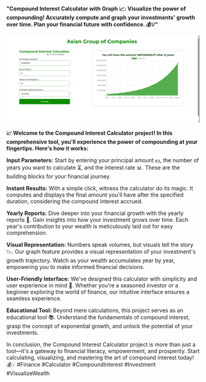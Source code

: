 <b>"Compound Interest Calculator with Graph 📈: Visualize the power of compounding! Accurately compute and graph your investments' growth over time. Plan your financial future with confidence. 💰💡"</b>

<img src="Compound Interest Calculator.png">

<b>📈 Welcome to the Compound Interest Calculator project! In this comprehensive tool, you'll experience the power of compounding at your fingertips. Here's how it works:</b>

<b>Input Parameters:</b> Start by entering your principal amount 💵, the number of years you want to calculate ⏳, and the interest rate 📊. These are the building blocks for your financial journey.

<b>Instant Results:</b> With a simple click, witness the calculator do its magic. It computes and displays the final amount you'll have after the specified duration, considering the compound interest accrued.

<b>Yearly Reports:</b> Dive deeper into your financial growth with the yearly reports 📅. Gain insights into how your investment grows over time. Each year's contribution to your wealth is meticulously laid out for easy comprehension.

<b>Visual Representation:</b> Numbers speak volumes, but visuals tell the story 📉. Our graph feature provides a visual representation of your investment's growth trajectory. Watch as your wealth accumulates year by year, empowering you to make informed financial decisions.

<b>User-Friendly Interface:</b> We've designed this calculator with simplicity and user experience in mind 🎨. Whether you're a seasoned investor or a beginner exploring the world of finance, our intuitive interface ensures a seamless experience.

<b>Educational Tool:</b> Beyond mere calculations, this project serves as an educational tool 📚. Understand the fundamentals of compound interest, grasp the concept of exponential growth, and unlock the potential of your investments.


In conclusion, the Compound Interest Calculator project is more than just a tool—it's a gateway to financial literacy, empowerment, and prosperity. Start calculating, visualizing, and mastering the art of compound interest today! 💰💡 #Finance #Calculator #CompoundInterest #Investment #VisualizeWealth
